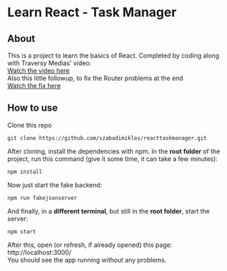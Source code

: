 # Learn React - Task Manager 
## About
This is a project to learn the basics of React. Completed by coding along with Traversy Medias' video:  
[Watch the video here](https://www.youtube.com/watch?v=w7ejDZ8SWv8)  
Also this little followup, to fix the Router problems at the end  
[Watch the fix here](https://www.youtube.com/watch?v=k2Zk5cbiZhg)

## How to use

Clone this repo

    git clone https://github.com/szabadimiklos/reacttaskmanager.git

After cloning, install the dependencies with npm. In the **root folder** of the project, run this command (give it some time, it can take a few minutes):

    npm install

Now just start the fake backend:

    npm run fakejsonserver

And finally, in a **different terminal**, but still in the **root folder**, start the server:

    npm start

After this, open (or refresh, if already opened) this page: http://localhost:3000/  
You should see the app running without any problems.  
